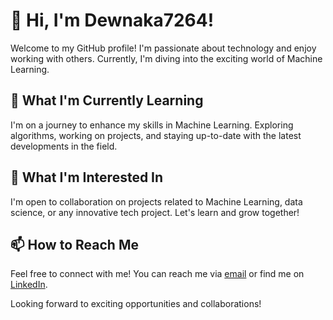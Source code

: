 # 👋 Hi, I'm Dewnaka7264!

Welcome to my GitHub profile! I'm passionate about technology and enjoy working with others. Currently, I'm diving into the exciting world of Machine Learning.

## 🌱 What I'm Currently Learning

I'm on a journey to enhance my skills in Machine Learning. Exploring algorithms, working on projects, and staying up-to-date with the latest developments in the field.

## 💼 What I'm Interested In

I'm open to collaboration on projects related to Machine Learning, data science, or any innovative tech project. Let's learn and grow together!

## 📫 How to Reach Me

Feel free to connect with me! You can reach me via [email](mailto:lithilakavi@gmail.com) or find me on [LinkedIn](https://www.linkedin.com/in/lithila-dewnaka).

Looking forward to exciting opportunities and collaborations!
